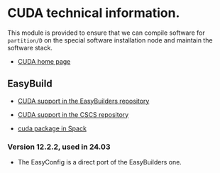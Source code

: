 # CUDA technical information.

This module is provided to ensure that we can compile software for `partition/D` on
the special software installation node and maintain the software stack.

-   [CUDA home page](https://developer.nvidia.com/cuda-toolkit)
    
    
## EasyBuild

-   [CUDA support in the EasyBuilders repository](https://github.com/easybuilders/easybuild-easyconfigs/tree/develop/easybuild/easyconfigs/c/CUDA)

-   [CUDA support in the CSCS repository](https://github.com/eth-cscs/production/tree/master/easybuild/easyconfigs/c/CUDA)

-   [cuda package in Spack](https://packages.spack.io/package.html?name=cuda)


### Version 12.2.2, used in 24.03

-   The EasyConfig is a direct port of the EasyBuilders one.

